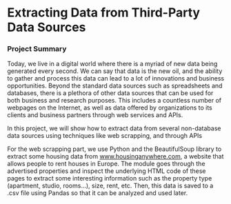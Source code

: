 # Extracting Data from Third-Party Data Sources

### Project Summary
Today, we live in a digital world where there is a myriad of new data being generated every second. We can say that data is the new oil, and the ability to gather and process this data can lead to a lot of innovations and business opportunities. Beyond the standard data sources such as spreadsheets and databases, there is a plethora of other data sources that can be used for both business and research purposes. This includes a countless number of webpages on the Internet, as well as data offered by organizations to its clients and business partners through web services and APIs.

In this project, we will show how to extract data from several non-database data sources using techniques like web scrapping, and through APIs

For the web scrapping part, we use Python and the BeautifulSoup library to extract some housing data from www.housinganywhere.com, a website that allows people to rent houses in Europe. The module goes through the advertised properties and inspect the underlying HTML code of these pages to extract some interesting information such as the property type (apartment, studio, rooms...), size, rent, etc. Then, this data is saved to a .csv file using Pandas so that it can be analyzed and used later.
